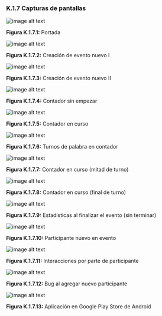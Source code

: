 ### K.1.7 Capturas de pantallas 

![image alt text](image_2.png)

**Figura K.1.7.1:** Portada

![image alt text](image_3.png)

**Figura K.1.7.2:** Creación de evento nuevo I

![image alt text](image_4.png)

**Figura K.1.7.3:** Creación de evento nuevo II

![image alt text](image_5.png)

**Figura K.1.7.4:** Contador sin empezar

![image alt text](image_6.png)

**Figura K.1.7.5:** Contador en curso

![image alt text](image_7.png)

**Figura K.1.7.6:** Turnos de palabra en contador

![image alt text](image_8.png)

**Figura K.1.7.7:** Contador en curso (mitad de turno)

![image alt text](image_9.png)

**Figura K.1.7.8:** Contador en curso (final de turno) 

![image alt text](image_10.png)

**Figura K.1.7.9:** Estadísticas al finalizar el evento (sin terminar)

![image alt text](image_11.png)

**Figura K.1.7.10:** Participante nuevo en evento

![image alt text](image_12.png)

**Figura K.1.7.11:** Interacciones por parte de participante

![image alt text](image_13.png)

**Figura K.1.7.12:** Bug al agregar nuevo participante

![image alt text](image_14.png)

**Figura K.1.7.13:** Aplicación en Google Play Store de Android


